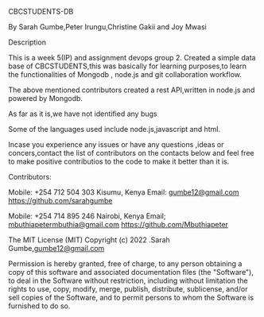 CBCSTUDENTS-DB

By Sarah Gumbe,Peter Irungu,Christine Gakii and Joy Mwasi

Description

This is a week 5(IP) and assignment devops group 2.
Created a simple data base of CBCSTUDENTS,this was basically for learning purposes,to learn the functionalities of  Mongodb , node.js and git collaboration 
workflow.

The above mentioned contributors created a rest API,written in node.js and powered by Mongodb.

As far as it is,we have not identified any bugs

Some of the languages used include node.js,javascript and html.

Incase you experience any issues or have any questions ,ideas or concers,contact the list of contributors on the contacts below and feel free to make positive
contributios to the code to make it better than it is.

Contributors:

Mobile: +254 712 504 303 Kisumu, Kenya Email: gumbe12@gmail.com https://github.com/sarahgumbe

Mobile: +254 714 895 246 Nairobi, Kenya Email; mbuthiapetermbuthia@gmail.com https://github.com/Mbuthiapeter

The MIT License (MIT) Copyright (c) 2022 .Sarah Gumbe,gumbe12@gmail.com

Permission is hereby granted, free of charge, to any person obtaining a copy of this software and associated documentation files (the "Software"), to deal in the 
Software without restriction, including without limitation the rights to use, copy, modify, merge, publish, distribute, sublicense, and/or sell copies of the Software,
and to permit persons to whom the Software is furnished to do so.
